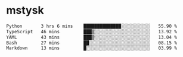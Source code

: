 # mstysk

<!--START_SECTION:waka-->

```txt
Python       3 hrs 6 mins    ██████████████░░░░░░░░░░░   55.90 %
TypeScript   46 mins         ███▒░░░░░░░░░░░░░░░░░░░░░   13.92 %
YAML         43 mins         ███▒░░░░░░░░░░░░░░░░░░░░░   13.04 %
Bash         27 mins         ██░░░░░░░░░░░░░░░░░░░░░░░   08.15 %
Markdown     13 mins         █░░░░░░░░░░░░░░░░░░░░░░░░   03.99 %
```

<!--END_SECTION:waka-->
